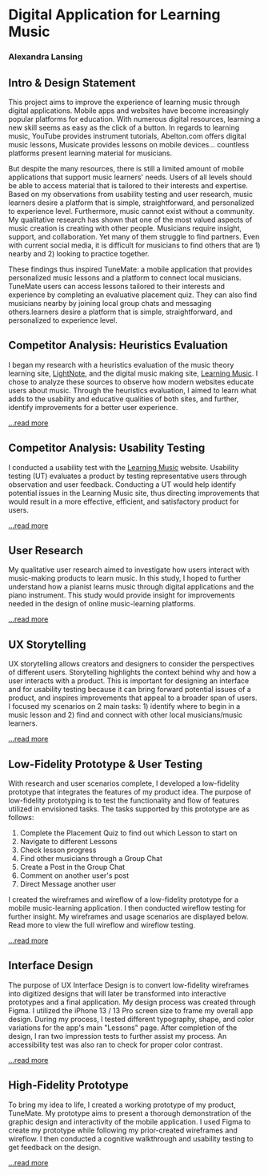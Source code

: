 # Digital Application for Learning Music
### Alexandra Lansing

## Intro & Design Statement
This project aims to improve the experience of learning music through digital applications. Mobile apps and websites have become increasingly popular platforms for education. With numerous digital resources, learning a new skill seems as easy as the click of a button. In regards to learning music, YouTube provides instrument tutorials, Abelton.com offers digital music lessons, Musicate provides lessons on mobile devices… countless platforms present learning material for musicians.

But despite the many resources, there is still a limited amount of mobile applications that support music learners' needs. Users of all levels should be able to access material that is tailored to their interests and expertise. Based on my observations from usability testing and user research, music learners desire a platform that is simple, straightforward, and personalized to experience level. Furthermore, music cannot exist without a community. My qualitative research has shown that one of the most valued aspects of music creation is creating with other people. Musicians require insight, support, and collaboration. Yet many of them struggle to find partners. Even with current social media, it is difficult for musicians to find others that are 1) nearby and 2) looking to practice together.

These findings thus inspired TuneMate: a mobile application that provides personalized music lessons and a platform to connect local musicians. TuneMate users can access lessons tailored to their interests and experience by completing an evaluative placement quiz. They can also find musicians nearby by joining local group chats and messaging others.learners desire a platform that is simple, straightforward, and personalized to experience level. 

## Competitor Analysis: Heuristics Evaluation
I began my research with a heuristics evaluation of the music theory learning site, [LightNote](https://www.lightnote.co/), and the digital music making site, [Learning Music](https://learningmusic.ableton.com/make-beats/make-beats.html). I chose to analyze these sources to observe how modern websites educate users about music. Through the heuristics evaluation, I aimed to learn what adds to the usability and educative qualities of both sites, and further, identify improvements for a better user experience. 

[...read more](https://github.com/alex-lansing/DH110/blob/main/Assignment01/README.md)

## Competitor Analysis: Usability Testing
I conducted a usability test with the [Learning Music](https://learningmusic.ableton.com/make-beats/make-beats.html) website. Usability testing (UT) evaluates a product by testing representative users through observation and user feedback. Conducting a UT would help identify potential issues in the Learning Music site, thus directing improvements that would result in a more effective, efficient, and satisfactory product for users.

[...read more](https://github.com/alex-lansing/DH110/tree/main/Assignment02)

## User Research
My qualitative user research aimed to investigate how users interact with music-making products to learn music. In this study, I hoped to further understand how a pianist learns music through digital applications and the piano instrument. This study would provide insight for improvements needed in the design of online music-learning platforms.

[...read more](https://github.com/alex-lansing/DH110/tree/main/Assignment03)

## UX Storytelling
UX storytelling allows creators and designers to consider the perspectives of different users. Storytelling highlights the context behind why and how a user interacts with a product. This is important for designing an interface and for usability testing because it can bring forward potential issues of a product, and inspires improvements that appeal to a broader span of users. I focused my scenarios on 2 main tasks: 1) identify where to begin in a music lesson and 2) find and connect with other local musicians/music learners.

[...read more](https://github.com/alex-lansing/DH110/tree/main/Assignment04)

## Low-Fidelity Prototype & User Testing
With research and user scenarios complete, I developed a low-fidelity prototype that integrates the features of my product idea. The purpose of low-fidelity prototyping is to test the functionality and flow of features utilized in envisioned tasks. The tasks supported by this prototype are as follows:

1. Complete the Placement Quiz to find out which Lesson to start on
2. Navigate to different Lessons
3. Check lesson progress
4. Find other musicians through a Group Chat
5. Create a Post in the Group Chat
6. Comment on another user's post
7. Direct Message another user

I created the wireframes and wireflow of a low-fidelity prototype for a mobile music-learning application. I then conducted wireflow testing for further insight. My wireframes and usage scenarios are displayed below. Read more to view the full wireflow and wireflow testing.

[...read more](https://github.com/alex-lansing/DH110/tree/main/Assignment05)

## Interface Design
The purpose of UX Interface Design is to convert low-fidelity wireframes into digitized designs that will later be transformed into interactive prototypes and a final application. My design process was created through Figma. I utilized the iPhone 13 / 13 Pro screen size to frame my overall app design. During my process, I tested different typography, shape, and color variations for the app's main "Lessons" page. After completion of the design, I ran two impression tests to further assist my process. An accessibility test was also ran to check for proper color contrast.

[...read more](https://github.com/alex-lansing/DH110/tree/main/Assignment06)

## High-Fidelity Prototype
To bring my idea to life, I created a working prototype of my product, TuneMate. My prototype aims to present a thorough demonstration of the graphic design and interactivity of the mobile application. I used Figma to create my prototype while following my prior-created wireframes and wireflow. I then conducted a cognitive walkthrough and usability testing to get feedback on the design.

[...read more](https://github.com/alex-lansing/DH110/tree/main/Assignment07)




